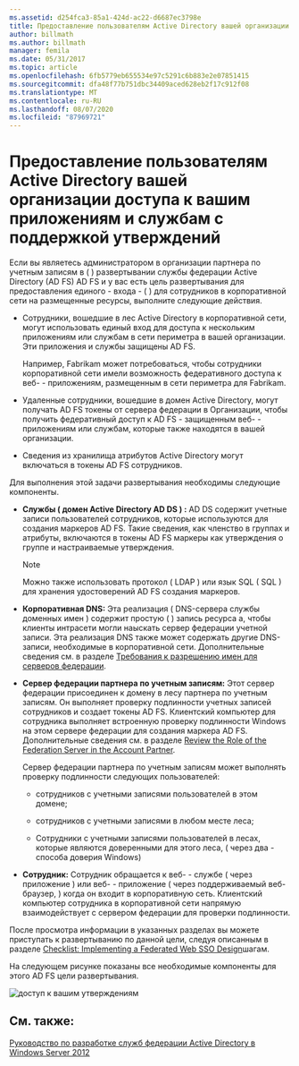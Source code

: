 ```yaml
---
ms.assetid: d254fca3-85a1-424d-ac22-d6687ec3798e
title: Предоставление пользователям Active Directory вашей организации доступа к вашим приложениям и службам с поддержкой утверждений
author: billmath
ms.author: billmath
manager: femila
ms.date: 05/31/2017
ms.topic: article
ms.openlocfilehash: 6fb5779eb655534e97c5291c6b883e2e07851415
ms.sourcegitcommit: dfa48f77b751dbc34409aced628eb2f17c912f08
ms.translationtype: MT
ms.contentlocale: ru-RU
ms.lasthandoff: 08/07/2020
ms.locfileid: "87969721"
---
```

# <a name="provide-your-active-directory-users-access-to-your-claims-aware-applications-and-services"></a>Предоставление пользователям Active Directory вашей организации доступа к вашим приложениям и службам с поддержкой утверждений

Если вы являетесь администратором в организации партнера по учетным записям в \( \) развертывании службы федерации Active Directory (AD FS) AD FS и у вас есть цель развертывания для предоставления единого \- входа \- \( \) для сотрудников в корпоративной сети на размещенные ресурсы, выполните следующие действия.

-   Сотрудники, вошедшие в лес Active Directory в корпоративной сети, могут использовать единый вход для доступа к нескольким приложениям или службам в сети периметра в вашей организации. Эти приложения и службы защищены AD FS.

    Например, Fabrikam может потребоваться, чтобы сотрудники корпоративной сети имели возможность федеративного доступа к веб- \- приложениям, размещенным в сети периметра для Fabrikam.

-   Удаленные сотрудники, вошедшие в домен Active Directory, могут получать AD FS токены от сервера федерации в Организации, чтобы получить федеративный доступ к AD FS \- защищенным веб- \- приложениям или службам, которые также находятся в вашей организации.

-   Сведения из хранилища атрибутов Active Directory могут включаться в токены AD FS сотрудников.

Для выполнения этой задачи развертывания необходимы следующие компоненты.

-   **Службы \( домен Active Directory AD DS \) :** AD DS содержит учетные записи пользователей сотрудников, которые используются для создания маркеров AD FS. Такие сведения, как членство в группах и атрибуты, включаются в токены AD FS маркеры как утверждения о группе и настраиваемые утверждения.

    > [!NOTE]
    > Можно также использовать протокол \( LDAP \) или язык SQL \( SQL \) для хранения удостоверений AD FS создания маркеров.

-   **Корпоративная DNS:** Эта реализация \( DNS-сервера службы доменных имен \) содержит простую \( \) запись ресурса a, чтобы клиенты интрасети могли наыскать сервер федерации учетной записи. Эта реализация DNS также может содержать другие DNS-записи, необходимые в корпоративной сети. Дополнительные сведения см. в разделе [Требования к разрешению имен для серверов федерации](Name-Resolution-Requirements-for-Federation-Servers.md).

-   **Сервер федерации партнера по учетным записям:** Этот сервер федерации присоединен к домену в лесу партнера по учетным записям. Он выполняет проверку подлинности учетных записей сотрудников и создает токены AD FS. Клиентский компьютер для сотрудника выполняет встроенную проверку подлинности Windows на этом сервере федерации для создания маркера AD FS. Дополнительные сведения см. в разделе [Review the Role of the Federation Server in the Account Partner](Review-the-Role-of-the-Federation-Server-in-the-Account-Partner.md).

    Сервер федерации партнера по учетным записям может выполнять проверку подлинности следующих пользователей:

    -   сотрудников с учетными записями пользователей в этом домене;

    -   сотрудников с учетными записями в любом месте леса;

    -   Сотрудники с учетными записями пользователей в лесах, которые являются доверенными для этого леса, \( через два \- способа доверия Windows\)

-   **Сотрудник:** Сотрудник обращается к веб- \- службе \( через приложение \) или веб- \- приложение \( через поддерживаемый веб-браузер, \) когда он входит в корпоративную сеть. Клиентский компьютер сотрудника в корпоративной сети напрямую взаимодействует с сервером федерации для проверки подлинности.

После просмотра информации в указанных разделах вы можете приступать к развертыванию по данной цели, следуя описанным в разделе [Checklist: Implementing a Federated Web SSO Design](../../ad-fs/deployment/Checklist--Implementing-a-Federated-Web-SSO-Design.md)шагам.

На следующем рисунке показаны все необходимые компоненты для этого AD FS цели развертывания.

![доступ к вашим утверждениям](media/31394ea8-fecb-4372-ac3f-cc3cf566ffc9.gif)

## <a name="see-also"></a>См. также:
[Руководство по разработке служб федерации Active Directory в Windows Server 2012](AD-FS-Design-Guide-in-Windows-Server-2012.md)
